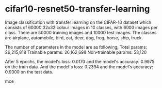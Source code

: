 # cifar10-resnet50-transfer-learning

Image classification with transfer learning on the CIFAR-10 dataset which consists of 60000 32x32 colour images in 10 classes, with 6000 images per class. 
There are 50000 training images and 10000 test images. The classes are airplane, automobile, bird, cat, deer, dog, frog, horse, ship, truck.

The number of parameters in the model are as following,
Total params: 26,215,818
Trainable params: 26,162,698
Non-trainable params: 53,120

After 5 epochs, the model's loss: 0.0170 and the model's accuracy: 0.9975 on the train data. And the model's loss: 0.2394 and the model's accuracy: 0.9300 on the test data.




mce
